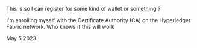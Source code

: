 This is so I can register for some kind of wallet or something
? 

I'm enrolling myself with the Certificate Authority (CA) on the Hyperledger Fabric network. Who knows if this will work 

 May 5 2023